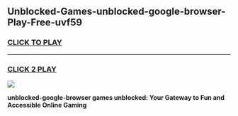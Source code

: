
## Unblocked-Games-unblocked-google-browser-Play-Free-uvf59
<h3>
<a href="https://premium76.site?title=unblocked-google-browser&ref=21A">CLICK TO PLAY</a></h3>
<hr>

<h3>
<a href="https://premium76.site?title=unblocked-google-browser&ref=21A">CLICK 2 PLAY</a>
  
</h3>

<a href="https://premium76.site?title=unblocked-google-browser&ref=21A"><img src="https://clearcache.store/games.png"></a>


**unblocked-google-browser games unblocked: Your Gateway to Fun and Accessible Online Gaming**
